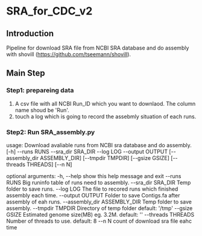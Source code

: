 # SRA_for_CDC_v2
## Introduction
Pipeline for download SRA file from NCBI SRA database and do assembly with shovill (https://github.com/tseemann/shovill).
## Main Step
### Step1: prepareing data
1. A csv file with all NCBI Run_ID which you want to downlaod. The column name shoud be 'Run'.
2. touch a log which is going to record the assebmly situation of each runs.
### Step2: Run SRA_assembly.py
usage: Download avaliable runs from NCBI sra database and do assembly. 
[-h] --runs RUNS
     --sra_dir SRA_DIR 
     --log LOG 
     --output OUTPUT
     [--assembly_dir ASSEMBLY_DIR]
     [--tmpdir TMPDIR]
     [--gsize GSIZE]
     [--threads THREADS]
     [--n N]                                                  

optional arguments:
  -h, --help            show this help message and exit
  --runs RUNS           Big runinfo table of runs need to assembly.
  --sra_dir SRA_DIR     Temp folder to save runs.
  --log LOG             The file to recored runs which finished assembly each
                        time.
  --output OUTPUT       Folder to save Contigs.fa after assembly of eah runs.
  --assembly_dir ASSEMBLY_DIR
                        Temp folder to save assembly.
  --tmpdir TMPDIR       Directory of temp folder default: '/tmp'
  --gsize GSIZE         Estimated genome size(MB) eg. 3.2M. default: ''
  --threads THREADS     Number of threads to use. default: 8
  --n N                 count of download sra file eahc time
